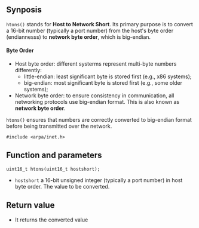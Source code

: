 ## Synposis

`htons()` stands for **Host to Network Short**. Its primary purpose is to convert a 16-bit number (typically a port number) from the host's byte order (endiannesss) to **network byte order**, which is big-endian.

#### **Byte Order**
- Host byte order: different systerms represent multi-byte numbers differently:
	- little-endian: least significant byte is stored first (e.g., x86 systems);
	- big-endian: most significant byte is stored first (e.g., some older systems);
- Network byte order: to ensure consistency in communication, all networking protocols use big-endian format. This is also known as **network byte order**.

`htons()` ensures that numbers are correctly converted to big-endian format before being transmitted over the network.

`#include <arpa/inet.h>`
## Function and parameters

`uint16_t htons(uint16_t hostshort);`

- `hostshort` a 16-bit unsigned integer (typically a port number) in host byte order. The value to be converted.

## Return value

- It returns the converted value